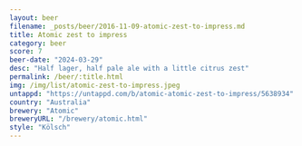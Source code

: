 ```yaml
---
layout: beer
filename: _posts/beer/2016-11-09-atomic-zest-to-impress.md
title: Atomic zest to impress
category: beer
score: 7
beer-date: "2024-03-29"
desc: "Half lager, half pale ale with a little citrus zest"
permalink: /beer/:title.html
img: /img/list/atomic-zest-to-impress.jpeg
untappd: "https://untappd.com/b/atomic-atomic-zest-to-impress/5638934"
country: "Australia"
brewery: "Atomic"
breweryURL: "/brewery/atomic.html"
style: "Kölsch"
---
```

